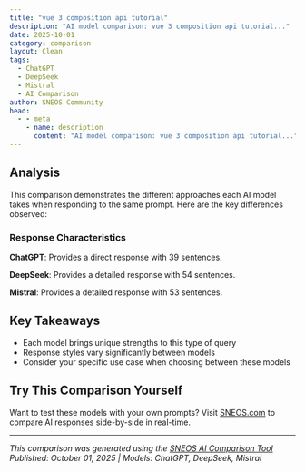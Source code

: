 ```yaml
---
title: "vue 3 composition api tutorial"
description: "AI model comparison: vue 3 composition api tutorial..."
date: 2025-10-01
category: comparison
layout: Clean
tags:
  - ChatGPT
  - DeepSeek
  - Mistral
  - AI Comparison
author: SNEOS Community
head:
  - - meta
    - name: description
      content: "AI model comparison: vue 3 composition api tutorial..."
---
```


<ChatComparison
  title="vue 3 composition api tutorial"
  prompt="vue 3 composition api tutorial"
  :responses='{"ChatGPT": "Sure! Here\u0027s a basic introduction and tutorial for **Vue 3 Composition API** to get you started.\n\n---\n\n## Vue 3 Composition API Tutorial\n\nThe Composition API is a new way to write Vue components introduced in Vue 3, designed to improve the organization and reuse of code, especially in complex components.\n\n### 1. Setup Vue 3 Project\n\nIf you don\u0027t have a Vue 3 project yet, you can create one using Vue CLI or Vite.\n\nUsing Vue CLI:\n\u0060\u0060\u0060bash\nnpm install -g @vue/cli\nvue create my-vue3-app\ncd my-vue3-app\nnpm run serve\n\u0060\u0060\u0060\n\nOr using Vite (recommended for Vue 3):\n\u0060\u0060\u0060bash\nnpm create vite@latest my-vue3-app --template vue\ncd my-vue3-app\nnpm install\nnpm run dev\n\u0060\u0060\u0060\n\n### 2. Basic Vue 3 Composition API Component Example\n\nCreate a new component \u0060HelloWorld.vue\u0060:\n\n\u0060\u0060\u0060vue\n\u003Ctemplate\u003E\n \u003Cdiv\u003E\n \u003Cp\u003ECount: {{ count }}\u003C/p\u003E\n \u003Cbutton @click=\u0022increment\u0022\u003EIncrement\u003C/button\u003E\n \u003C/div\u003E\n\u003C/template\u003E\n\n\u003Cscript setup\u003E\nimport { ref } from \u0027vue\u0027\n\n// reactive variable\nconst count = ref(0)\n\n// method to update state\nfunction increment() {\n count.value\u002B\u002B\n}\n\u003C/script\u003E\n\u0060\u0060\u0060\n\n---\n\n### Explanation:\n\n- \u0060ref\u0060: Used to declare reactive state variables.\n- \u0060count.value\u0060: Access or mutate the actual value inside the ref.\n- \u0060\u003Cscript setup\u003E\u0060: A new syntax sugar in Vue 3 to write Composition API components more concisely.\n\n---\n\n### 3. Using \u0060reactive\u0060 for objects\n\nIf you want a reactive object instead of a simple value, use \u0060reactive\u0060.\n\n\u0060\u0060\u0060vue\n\u003Cscript setup\u003E\nimport { reactive } from \u0027vue\u0027\n\nconst user = reactive({\n name: \u0027Alice\u0027,\n age: 25\n})\n\nfunction haveBirthday() {\n user.age\u002B\u002B\n}\n\u003C/script\u003E\n\n\u003Ctemplate\u003E\n \u003Cdiv\u003E\n \u003Cp\u003E{{ user.name }} is {{ user.age }} years old.\u003C/p\u003E\n \u003Cbutton @click=\u0022haveBirthday\u0022\u003EHave Birthday\u003C/button\u003E\n \u003C/div\u003E\n\u003C/template\u003E\n\u0060\u0060\u0060\n\n---\n\n### 4. Using Lifecycle Hooks\n\nVue 3 Composition API uses functions imported from \u0060vue\u0060 to handle lifecycle hooks.\n\n\u0060\u0060\u0060vue\n\u003Cscript setup\u003E\nimport { onMounted, ref } from \u0027vue\u0027\n\nconst message = ref(\u0027\u0027)\n\nonMounted(() =\u003E {\n message.value = \u0027Component is mounted!\u0027\n})\n\u003C/script\u003E\n\n\u003Ctemplate\u003E\n \u003Cdiv\u003E{{ message }}\u003C/div\u003E\n\u003C/template\u003E\n\u0060\u0060\u0060\n\n---\n\n### 5. Using Computed Properties\n\n\u0060\u0060\u0060vue\n\u003Cscript setup\u003E\nimport { ref, computed } from \u0027vue\u0027\n\nconst firstName = ref(\u0027John\u0027)\nconst lastName = ref(\u0027Doe\u0027)\n\nconst fullName = computed(() =\u003E {\n return \u0060${firstName.value} ${lastName.value}\u0060\n})\n\u003C/script\u003E\n\n\u003Ctemplate\u003E\n \u003Cdiv\u003E\n \u003Cp\u003EFull Name: {{ fullName }}\u003C/p\u003E\n \u003C/div\u003E\n\u003C/template\u003E\n\u0060\u0060\u0060\n\n---\n\n### 6. Organizing Composition Functions (Composable)\n\nYou can encapsulate reusable logic into functions called composables.\n\nCreate a file \u0060useCounter.js\u0060:\n\n\u0060\u0060\u0060js\nimport { ref } from \u0027vue\u0027\n\nexport function useCounter() {\n const count = ref(0)\n\n function increment() {\n count.value\u002B\u002B\n }\n\n return { count, increment }\n}\n\u0060\u0060\u0060\n\nThen use it in your component:\n\n\u0060\u0060\u0060vue\n\u003Cscript setup\u003E\nimport { useCounter } from \u0027./useCounter\u0027\n\nconst { count, increment } = useCounter()\n\u003C/script\u003E\n\n\u003Ctemplate\u003E\n \u003Cdiv\u003E\n \u003Cp\u003ECount: {{ count }}\u003C/p\u003E\n \u003Cbutton @click=\u0022increment\u0022\u003EIncrement\u003C/button\u003E\n \u003C/div\u003E\n\u003C/template\u003E\n\u0060\u0060\u0060\n\n---\n\n## Summary\n\n- Use \u0060ref()\u0060 and \u0060reactive()\u0060 for state.\n- Use \u0060computed()\u0060 for derived state.\n- Use lifecycle hooks like \u0060onMounted()\u0060.\n- Use \u0060\u003Cscript setup\u003E\u0060 to write simpler component scripts.\n- Extract logic in reusable composables.\n\n---\n\n## Resources\n\n- [Official Vue 3 Composition API Guide](https://vuejs.org/guide/introduction.html#composition-api)\n- [Vue 3 Documentation](https://vuejs.org/)\n\nIf you want, I can help you build a small example app or explain a specific part in detail!", "DeepSeek": "# Vue 3 Composition API Tutorial\n\nI\u0027ll create a complete tutorial with interactive examples to help you learn Vue 3\u0027s Composition API.\n\n\u0060\u0060\u0060html\n\u003C!DOCTYPE html\u003E\n\u003Chtml lang=\u0022en\u0022\u003E\n\u003Chead\u003E\n \u003Cmeta charset=\u0022UTF-8\u0022\u003E\n \u003Cmeta name=\u0022viewport\u0022 content=\u0022width=device-width, initial-scale=1.0\u0022\u003E\n \u003Ctitle\u003EVue 3 Composition API Tutorial\u003C/title\u003E\n \u003Cscript src=\u0022https://unpkg.com/vue@3/dist/vue.global.js\u0022\u003E\u003C/script\u003E\n \u003Cstyle\u003E\n * {\n margin: 0;\n padding: 0;\n box-sizing: border-box;\n font-family: \u0027Segoe UI\u0027, Tahoma, Geneva, Verdana, sans-serif;\n }\n body {\n background: linear-gradient(135deg, #667eea 0%, #764ba2 100%);\n color: #333;\n line-height: 1.6;\n min-height: 100vh;\n padding: 20px;\n }\n .container {\n max-width: 1200px;\n margin: 0 auto;\n }\n header {\n text-align: center;\n margin-bottom: 40px;\n color: white;\n text-shadow: 1px 1px 3px rgba(0,0,0,0.3);\n }\n h1 {\n font-size: 2.8rem;\n margin-bottom: 10px;\n }\n .subtitle {\n font-size: 1.2rem;\n opacity: 0.9;\n }\n .tutorial-container {\n display: grid;\n grid-template-columns: 1fr 1fr;\n gap: 30px;\n }\n @media (max-width: 900px) {\n .tutorial-container {\n grid-template-columns: 1fr;\n }\n }\n .card {\n background: white;\n border-radius: 12px;\n box-shadow: 0 10px 30px rgba(0,0,0,0.1);\n padding: 25px;\n transition: transform 0.3s, box-shadow 0.3s;\n }\n .card:hover {\n transform: translateY(-5px);\n box-shadow: 0 15px 35px rgba(0,0,0,0.15);\n }\n h2 {\n color: #5a67d8;\n margin-bottom: 15px;\n padding-bottom: 10px;\n border-bottom: 2px solid #e2e8f0;\n }\n h3 {\n color: #4c51bf;\n margin: 20px 0 10px;\n }\n p {\n margin-bottom: 15px;\n }\n .code-block {\n background: #2d3748;\n color: #e2e8f0;\n padding: 15px;\n border-radius: 8px;\n font-family: \u0027Courier New\u0027, monospace;\n margin: 15px 0;\n overflow-x: auto;\n line-height: 1.4;\n }\n .demo-area {\n background: #f7fafc;\n padding: 20px;\n border-radius: 8px;\n margin: 15px 0;\n border-left: 4px solid #5a67d8;\n }\n button {\n background: #5a67d8;\n color: white;\n border: none;\n padding: 10px 20px;\n border-radius: 6px;\n cursor: pointer;\n font-weight: 600;\n transition: background 0.3s;\n margin: 5px;\n }\n button:hover {\n background: #4c51bf;\n }\n input, select {\n padding: 10px;\n border: 1px solid #cbd5e0;\n border-radius: 6px;\n width: 100%;\n margin: 10px 0;\n }\n .counter-display {\n font-size: 2rem;\n text-align: center;\n margin: 15px 0;\n color: #5a67d8;\n font-weight: bold;\n }\n .todo-item {\n display: flex;\n align-items: center;\n padding: 10px;\n border-bottom: 1px solid #e2e8f0;\n }\n .todo-item:last-child {\n border-bottom: none;\n }\n .todo-text {\n flex-grow: 1;\n margin-left: 10px;\n }\n .completed {\n text-decoration: line-through;\n color: #a0aec0;\n }\n .nav-tabs {\n display: flex;\n margin-bottom: 20px;\n border-bottom: 1px solid #e2e8f0;\n }\n .tab {\n padding: 10px 20px;\n cursor: pointer;\n border-bottom: 3px solid transparent;\n }\n .tab.active {\n border-bottom: 3px solid #5a67d8;\n color: #5a67d8;\n font-weight: bold;\n }\n .tab-content {\n display: none;\n }\n .tab-content.active {\n display: block;\n }\n .highlight {\n background-color: #fffacd;\n padding: 2px 4px;\n border-radius: 4px;\n }\n \u003C/style\u003E\n\u003C/head\u003E\n\u003Cbody\u003E\n \u003Cdiv id=\u0022app\u0022 class=\u0022container\u0022\u003E\n \u003Cheader\u003E\n \u003Ch1\u003EVue 3 Composition API Tutorial\u003C/h1\u003E\n \u003Cp class=\u0022subtitle\u0022\u003ELearn the modern way to build Vue applications\u003C/p\u003E\n \u003C/header\u003E\n\n \u003Cdiv class=\u0022nav-tabs\u0022\u003E\n \u003Cdiv class=\u0022tab\u0022 :class=\u0022{active: activeTab === \u0027intro\u0027}\u0022 @click=\u0022activeTab = \u0027intro\u0027\u0022\u003EIntroduction\u003C/div\u003E\n \u003Cdiv class=\u0022tab\u0022 :class=\u0022{active: activeTab === \u0027reactivity\u0027}\u0022 @click=\u0022activeTab = \u0027reactivity\u0027\u0022\u003EReactivity\u003C/div\u003E\n \u003Cdiv class=\u0022tab\u0022 :class=\u0022{active: activeTab === \u0027lifecycle\u0027}\u0022 @click=\u0022activeTab = \u0027lifecycle\u0027\u0022\u003ELifecycle\u003C/div\u003E\n \u003Cdiv class=\u0022tab\u0022 :class=\u0022{active: activeTab === \u0027computed\u0027}\u0022 @click=\u0022activeTab = \u0027computed\u0027\u0022\u003EComputed \u0026 Watch\u003C/div\u003E\n \u003Cdiv class=\u0022tab\u0022 :class=\u0022{active: activeTab === \u0027advanced\u0027}\u0022 @click=\u0022activeTab = \u0027advanced\u0027\u0022\u003EAdvanced\u003C/div\u003E\n \u003C/div\u003E\n\n \u003Cdiv class=\u0022tutorial-container\u0022\u003E\n \u003C!-- Introduction Tab --\u003E\n \u003Cdiv class=\u0022tab-content\u0022 :class=\u0022{active: activeTab === \u0027intro\u0027}\u0022\u003E\n \u003Cdiv class=\u0022card\u0022\u003E\n \u003Ch2\u003EWhat is the Composition API?\u003C/h2\u003E\n \u003Cp\u003EThe Composition API is a set of additive, function-based APIs that allow flexible composition of component logic. It was introduced in Vue 3 as an alternative to the Options API.\u003C/p\u003E\n \n \u003Ch3\u003EWhy Use Composition API?\u003C/h3\u003E\n \u003Cul\u003E\n \u003Cli\u003EBetter logic reuse and composition\u003C/li\u003E\n \u003Cli\u003EMore flexible code organization\u003C/li\u003E\n \u003Cli\u003EBetter TypeScript integration\u003C/li\u003E\n \u003Cli\u003ESmaller production bundle\u003C/li\u003E\n \u003C/ul\u003E\n \n \u003Ch3\u003EBasic Setup\u003C/h3\u003E\n \u003Cdiv class=\u0022code-block\u0022\u003E\n// In Vue 3 with Composition API\nimport { ref, onMounted } from \u0027vue\u0027\n\nexport default {\n setup() {\n // Reactive state\n const count = ref(0)\n \n // Methods\n const increment = () =\u003E {\n count.value\u002B\u002B\n }\n \n // Lifecycle hooks\n onMounted(() =\u003E {\n console.log(\u0027Component mounted!\u0027)\n })\n \n // Return everything that should be available in the template\n return {\n count,\n increment\n }\n }\n}\n \u003C/div\u003E\n \u003C/div\u003E\n \n \u003Cdiv class=\u0022card\u0022\u003E\n \u003Ch2\u003EComposition API vs Options API\u003C/h2\u003E\n \n \u003Ch3\u003EOptions API (Vue 2 style)\u003C/h3\u003E\n \u003Cdiv class=\u0022code-block\u0022\u003E\nexport default {\n data() {\n return {\n count: 0\n }\n },\n methods: {\n increment() {\n this.count\u002B\u002B\n }\n },\n mounted() {\n console.log(\u0027Component mounted!\u0027)\n }\n}\n \u003C/div\u003E\n \n \u003Ch3\u003EComposition API (Vue 3)\u003C/h3\u003E\n \u003Cdiv class=\u0022code-block\u0022\u003E\nimport { ref, onMounted } from \u0027vue\u0027\n\nexport default {\n setup() {\n const count = ref(0)\n \n const increment = () =\u003E {\n count.value\u002B\u002B\n }\n \n onMounted(() =\u003E {\n console.log(\u0027Component mounted!\u0027)\n })\n \n return {\n count,\n increment\n }\n }\n}\n \u003C/div\u003E\n \n \u003Cp\u003EWith the Composition API, related logic is grouped together rather than separated by options.\u003C/p\u003E\n \u003C/div\u003E\n \u003C/div\u003E\n\n \u003C!-- Reactivity Tab --\u003E\n \u003Cdiv class=\u0022tab-content\u0022 :class=\u0022{active: activeTab === \u0027reactivity\u0027}\u0022\u003E\n \u003Cdiv class=\u0022card\u0022\u003E\n \u003Ch2\u003EReactive State with ref() and reactive()\u003C/h2\u003E\n \n \u003Ch3\u003Eref()\u003C/h3\u003E\n \u003Cp\u003E\u003Cspan class=\u0022highlight\u0022\u003Eref", "Mistral": "Sure! The Vue 3 Composition API is a powerful way to organize and reuse logic in your Vue components. It provides a more flexible and modular approach compared to the Options API. Below is a step-by-step tutorial to get you started with the Vue 3 Composition API.\n\n### Step 1: Setting Up Your Project\n\nFirst, make sure you have Vue 3 installed. You can create a new Vue 3 project using Vue CLI:\n\n\u0060\u0060\u0060bash\nnpm install -g @vue/cli\nvue create my-vue-app\ncd my-vue-app\nnpm run serve\n\u0060\u0060\u0060\n\n### Step 2: Basic Component with Composition API\n\nLet\u0027s create a simple component using the Composition API.\n\n1. **Create a Component File**: Create a new file called \u0060MyComponent.vue\u0060 in the \u0060src/components\u0060 directory.\n\n2. **Define the Component**: Use the \u0060setup\u0060 function to define your component logic.\n\n\u0060\u0060\u0060vue\n\u003Ctemplate\u003E\n \u003Cdiv\u003E\n \u003Cp\u003ECount: {{ count }}\u003C/p\u003E\n \u003Cbutton @click=\u0022increment\u0022\u003EIncrement\u003C/button\u003E\n \u003C/div\u003E\n\u003C/template\u003E\n\n\u003Cscript\u003E\nimport { ref } from \u0027vue\u0027;\n\nexport default {\n name: \u0027MyComponent\u0027,\n setup() {\n const count = ref(0);\n\n const increment = () =\u003E {\n count.value\u002B\u002B;\n };\n\n return {\n count,\n increment,\n };\n },\n};\n\u003C/script\u003E\n\n\u003Cstyle scoped\u003E\n/* Add your styles here */\n\u003C/style\u003E\n\u0060\u0060\u0060\n\n### Step 3: Using the Component\n\nNow, let\u0027s use this component in your main \u0060App.vue\u0060 file.\n\n1. **Import and Register the Component**:\n\n\u0060\u0060\u0060vue\n\u003Ctemplate\u003E\n \u003Cdiv id=\u0022app\u0022\u003E\n \u003CMyComponent /\u003E\n \u003C/div\u003E\n\u003C/template\u003E\n\n\u003Cscript\u003E\nimport MyComponent from \u0027./components/MyComponent.vue\u0027;\n\nexport default {\n name: \u0027App\u0027,\n components: {\n MyComponent,\n },\n};\n\u003C/script\u003E\n\n\u003Cstyle\u003E\n/* Add your styles here */\n\u003C/style\u003E\n\u0060\u0060\u0060\n\n### Step 4: Reactive State with \u0060reactive\u0060\n\nThe \u0060ref\u0060 function is great for simple reactive values, but for more complex objects, you can use the \u0060reactive\u0060 function.\n\n1. **Update \u0060MyComponent.vue\u0060**:\n\n\u0060\u0060\u0060vue\n\u003Ctemplate\u003E\n \u003Cdiv\u003E\n \u003Cp\u003EName: {{ state.name }}\u003C/p\u003E\n \u003Cp\u003EAge: {{ state.age }}\u003C/p\u003E\n \u003Cbutton @click=\u0022updateName\u0022\u003EUpdate Name\u003C/button\u003E\n \u003C/div\u003E\n\u003C/template\u003E\n\n\u003Cscript\u003E\nimport { reactive } from \u0027vue\u0027;\n\nexport default {\n name: \u0027MyComponent\u0027,\n setup() {\n const state = reactive({\n name: \u0027John Doe\u0027,\n age: 30,\n });\n\n const updateName = () =\u003E {\n state.name = \u0027Jane Doe\u0027;\n };\n\n return {\n state,\n updateName,\n };\n },\n};\n\u003C/script\u003E\n\n\u003Cstyle scoped\u003E\n/* Add your styles here */\n\u003C/style\u003E\n\u0060\u0060\u0060\n\n### Step 5: Computed Properties with \u0060computed\u0060\n\nYou can create computed properties using the \u0060computed\u0060 function.\n\n1. **Update \u0060MyComponent.vue\u0060**:\n\n\u0060\u0060\u0060vue\n\u003Ctemplate\u003E\n \u003Cdiv\u003E\n \u003Cp\u003EName: {{ state.name }}\u003C/p\u003E\n \u003Cp\u003EAge: {{ state.age }}\u003C/p\u003E\n \u003Cp\u003EDouble Age: {{ doubleAge }}\u003C/p\u003E\n \u003Cbutton @click=\u0022updateName\u0022\u003EUpdate Name\u003C/button\u003E\n \u003C/div\u003E\n\u003C/template\u003E\n\n\u003Cscript\u003E\nimport { reactive, computed } from \u0027vue\u0027;\n\nexport default {\n name: \u0027MyComponent\u0027,\n setup() {\n const state = reactive({\n name: \u0027John Doe\u0027,\n age: 30,\n });\n\n const doubleAge = computed(() =\u003E state.age * 2);\n\n const updateName = () =\u003E {\n state.name = \u0027Jane Doe\u0027;\n };\n\n return {\n state,\n doubleAge,\n updateName,\n };\n },\n};\n\u003C/script\u003E\n\n\u003Cstyle scoped\u003E\n/* Add your styles here */\n\u003C/style\u003E\n\u0060\u0060\u0060\n\n### Step 6: Watchers with \u0060watch\u0060\n\nYou can watch reactive properties using the \u0060watch\u0060 function.\n\n1. **Update \u0060MyComponent.vue\u0060**:\n\n\u0060\u0060\u0060vue\n\u003Ctemplate\u003E\n \u003Cdiv\u003E\n \u003Cp\u003EName: {{ state.name }}\u003C/p\u003E\n \u003Cp\u003EAge: {{ state.age }}\u003C/p\u003E\n \u003Cp\u003EDouble Age: {{ doubleAge }}\u003C/p\u003E\n \u003Cbutton @click=\u0022updateName\u0022\u003EUpdate Name\u003C/button\u003E\n \u003C/div\u003E\n\u003C/template\u003E\n\n\u003Cscript\u003E\nimport { reactive, computed, watch } from \u0027vue\u0027;\n\nexport default {\n name: \u0027MyComponent\u0027,\n setup() {\n const state = reactive({\n name: \u0027John Doe\u0027,\n age: 30,\n });\n\n const doubleAge = computed(() =\u003E state.age * 2);\n\n const updateName = () =\u003E {\n state.name = \u0027Jane Doe\u0027;\n };\n\n watch(() =\u003E state.name, (newName, oldName) =\u003E {\n console.log(\u0060Name changed from ${oldName} to ${newName}\u0060);\n });\n\n return {\n state,\n doubleAge,\n updateName,\n };\n },\n};\n\u003C/script\u003E\n\n\u003Cstyle scoped\u003E\n/* Add your styles here */\n\u003C/style\u003E\n\u0060\u0060\u0060\n\n### Step 7: Lifecycle Hooks\n\nYou can use lifecycle hooks like \u0060onMounted\u0060, \u0060onUpdated\u0060, and \u0060onUnmounted\u0060 with the Composition API.\n\n1. **Update \u0060MyComponent.vue\u0060**:\n\n\u0060\u0060\u0060vue\n\u003Ctemplate\u003E\n \u003Cdiv\u003E\n \u003Cp\u003EName: {{ state.name }}\u003C/p\u003E\n \u003Cp\u003EAge: {{ state.age }}\u003C/p\u003E\n \u003Cp\u003EDouble Age: {{ doubleAge }}\u003C/p\u003E\n \u003Cbutton @click=\u0022updateName\u0022\u003EUpdate Name\u003C/button\u003E\n \u003C/div\u003E\n\u003C/template\u003E\n\n\u003Cscript\u003E\nimport { reactive, computed, watch, onMounted, onUnmounted } from \u0027vue\u0027;\n\nexport default {\n name: \u0027MyComponent\u0027,\n setup() {\n const state = reactive({\n name: \u0027John Doe\u0027,\n age: 30,\n });\n\n const doubleAge = computed(() =\u003E state.age * 2);\n\n const updateName = () =\u003E {\n state.name = \u0027Jane Doe\u0027;\n };\n\n watch(() =\u003E state.name, (newName, oldName) =\u003E {\n console.log(\u0060Name changed from ${oldName} to ${newName}\u0060);\n });\n\n onMounted(() =\u003E {\n console.log(\u0027Component mounted\u0027);\n });\n\n onUnmounted(() =\u003E {\n console.log(\u0027Component unmounted\u0027);\n });\n\n return {\n state,\n doubleAge,\n updateName,\n };\n },\n};\n\u003C/script\u003E\n\n\u003Cstyle scoped\u003E\n/* Add your styles here */\n\u003C/style\u003E\n\u0060\u0060\u0060\n\n### Conclusion\n\nThat\u0027s a basic introduction to the Vue 3 Composition API. You can now create more modular and reusable components using \u0060ref\u0060, \u0060reactive\u0060, \u0060computed\u0060, \u0060watch\u0060, and lifecycle hooks. Happy coding!"}' 
  published-date="19:49"
/>

## Analysis

This comparison demonstrates the different approaches each AI model takes when responding to the same prompt. Here are the key differences observed:

### Response Characteristics

**ChatGPT**: Provides a direct response with 39 sentences. 

**DeepSeek**: Provides a detailed response with 54 sentences. 

**Mistral**: Provides a detailed response with 53 sentences. 

## Key Takeaways

- Each model brings unique strengths to this type of query
- Response styles vary significantly between models
- Consider your specific use case when choosing between these models

## Try This Comparison Yourself

Want to test these models with your own prompts? Visit [SNEOS.com](https://sneos.com) to compare AI responses side-by-side in real-time.

---

*This comparison was generated using the [SNEOS AI Comparison Tool](https://sneos.com)*
*Published: October 01, 2025 | Models: ChatGPT, DeepSeek, Mistral*

